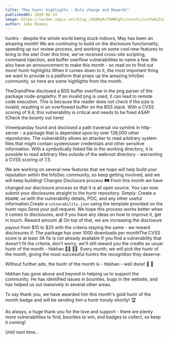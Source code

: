 ```yaml
---
title: "May huntr highlights - Rule change and Rewards"
publishedAt: 2020-06-24
image: https://landen.imgix.net/blog_ihKQMyRvTUWMCgFu/assets/ucnfwULDiPeKDWEm.jpg?w=880
author: Jake Mimoni
---
```


huntrs - despite the whole world being stuck indoors, May has been an amazing month! We are continuing to build on the disclosure functionality, speeding up our review process, and working on some cool new features to bring to the site! Over this time, we've received cross-site scripting, command injection, and buffer overflow vulnerabilities to name a few. We also have an announcement to make this month - so read on to find out more!
huntr highlights
When it comes down to it, the most important thing we want to provide is a platform that props up the amazing InfoSec community, so here are some highlights from the month.

TheGrandPew disclosed a BSS buffer overflow in the png parser of the package node-pngdefry. If an invalid png is used, it can lead to remote code execution. This is because the reader does not check if the size is invalid, resulting in an overflowed buffer on the BSS stack. With a CVSS scoring of 9.4, this vulnerability is critical and needs to be fixed ASAP. (Check the bounty out here)

Vineetpanday found and disclosed a path traversal via symlink in http-server - a package that is depended upon by over 138,000 other repositories. The vulnerability allows an attacker to read arbitrary system files that might contain system/user credentials and other sensitive information. With a symbolically linked file in the working directory, it is possible to read arbitrary files outside of the webroot directory - warranting a CVSS scoring of 7.5.

We are working on several new features that we hope will help build your reputation within the InfoSec community, so keep getting involved, and we will keep building!
Changes
Disclosure process 🛤️
From this month we have changed our disclosure process so that it is all open source. You can now submit your disclosures straight to the huntr repository. Simply:
Create a `README.md` with the vulnerability details, POC, and any other useful information.Create a `vulnerability.json` using the template provided on the huntr repo.Send your pull request.
We hope this process works better when it comes to disclosures, and if you have any ideas on how to improve it, get in touch.
Reward amount 💰
On top of that, we are increasing the disclosure payout from $10 to $25 with the criteria staying the same - we reward disclosures if:
The package has over 1000 downloads per monthThe CVSS score is at least 3A fix is not already available
If you find a vulnerability that doesn't fit the criteria, don't worry, we'll still reward you the credits as usual.
huntr of the month - hbkhan 🦸‍♀️ 🦸‍♂️ 
Every month, we will pick the huntr of the month, giving the most successful huntrs the recognition they deserve.

Without further ado, the huntr of the month is - hbkhan - well done! 👏 👏

hbkhan has gone above and beyond in helping us to support the community. He has identified issues in bounties, bugs in the website, and has helped us out massively in several other areas.

To say thank you, we have awarded him this month's gold huntr of the month badge and will be sending him a huntr hoody shortly! 🏆

As always, a huge thank you for the love and support - there are plenty more vulnerabilities to find, bounties to win, and badges to collect, so keep it coming!

Until next time...
